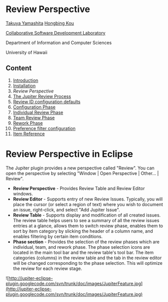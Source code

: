 # Review Perspective #
[Takuya Yamashita](http://csdl.ics.hawaii.edu/Members/TakuyaYamashita.html) [Hongbing Kou](http://csdl.ics.hawaii.edu/~hongbing)

[Collaborative Software Development Laboratory](http://csdl.ics.hawaii.edu/)

Department of Information and Computer Sciences

University of Hawaii

## Content ##
  1. [Introduction](JupiterUserGuide.md)
  1. [Installation](InstallationGuide.md)
  1. _Review Perspective_
  1. [The Jupiter Review Process](ReviewProcess.md)
  1. [Review ID configuration defaults](ReviewConfiguration.md)
  1. [Configuration Phase](ReviewConfiguration.md)
  1. [Individual Review Phase](IndividualReviewPhase.md)
  1. [Team Review Phase](TeamReviewPhase.md)
  1. [Rework Phase](ReworkPhase.md)
  1. [Preference filter configuration](PreferenceFilter.md)
  1. [Item Reference](ItemReference.md)


# Review Perspective in Eclipse #
The Jupiter plugin provides a new perspective called "Review".  You can open the perspective by selecting "Window | Open Perspective | Other... | Review".

  * **Review Perspective** - Provides Review Table and Review Editor windows.
  * **Review Editor** - Supports entry of new Review Issues.  Typically, you will place the cursor (or select a region of text) where you wish to document an issue, right-click, and select "Add Jupiter Issue".
  * **Review Table** - Supports display and modification of all created issues.  The review table helps users to see a summary of all the review issues entries at a glance, allows them to switch review phase, enables them to sort by item category by slicking the header of a column name, and enables filtering by certain item conditions.
  * **Phase section** - Provides the selection of the review phases which are individual, team, and rework phase.  The phase selection icons are located in the main tool bar and the review table's tool bar.  The item categories (columns) in the review table and the tab in the review editor will be changed corresponding to the phase selection.  This will optimize the review for each review stage.

![http://jupiter-eclipse-plugin.googlecode.com/svn/trunk/doc/images/JupiterFeature.jpg](http://jupiter-eclipse-plugin.googlecode.com/svn/trunk/doc/images/JupiterFeature.jpg)

